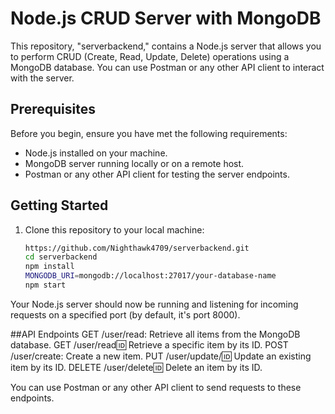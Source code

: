 # Node.js CRUD Server with MongoDB

This repository, "serverbackend," contains a Node.js server that allows you to perform CRUD (Create, Read, Update, Delete) operations using a MongoDB database. You can use Postman or any other API client to interact with the server.

## Prerequisites

Before you begin, ensure you have met the following requirements:

- Node.js installed on your machine.
- MongoDB server running locally or on a remote host.
- Postman or any other API client for testing the server endpoints.

## Getting Started

1. Clone this repository to your local machine:

   ```bash
   https://github.com/Nighthawk4709/serverbackend.git
   cd serverbackend
   npm install
   MONGODB_URI=mongodb://localhost:27017/your-database-name
   npm start

Your Node.js server should now be running and listening for incoming requests on a specified port (by default, it's port 8000).

##API Endpoints
GET /user/read: Retrieve all items from the MongoDB database.
GET /user/read:id: Retrieve a specific item by its ID.
POST /user/create: Create a new item.
PUT /user/update/:id: Update an existing item by its ID.
DELETE /user/delete:id: Delete an item by its ID.

You can use Postman or any other API client to send requests to these endpoints.

